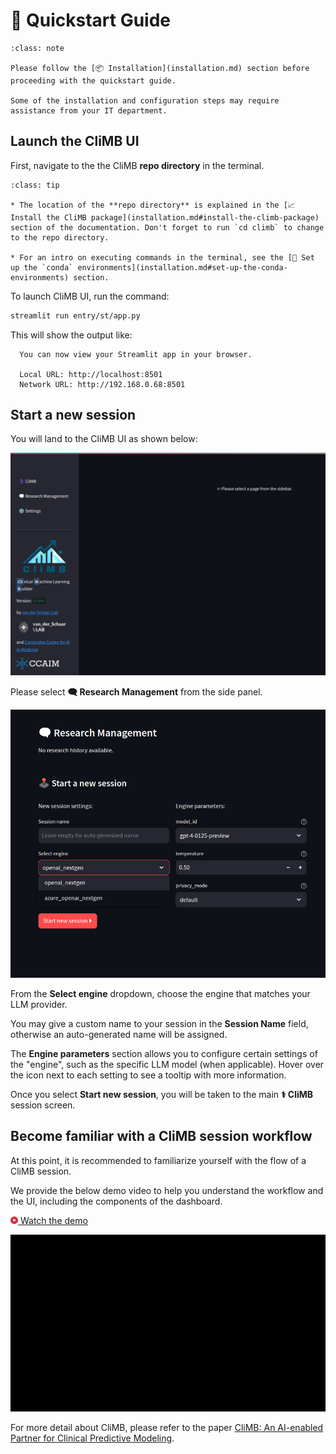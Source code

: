 # 🚀 Quickstart Guide

```{admonition} Installation
:class: note

Please follow the [📦 Installation](installation.md) section before proceeding with the quickstart guide.

Some of the installation and configuration steps may require assistance from your IT department.
```

## Launch the CliMB UI

First, navigate to the the CliMB **repo directory** in the terminal.

```{admonition} Tips
:class: tip

* The location of the **repo directory** is explained in the [📈 Install the CliMB package](installation.md#install-the-climb-package) section of the documentation. Don't forget to run `cd climb` to change to the repo directory.

* For an intro on executing commands in the terminal, see the [🐍 Set up the `conda` environments](installation.md#set-up-the-conda-environments) section.
```

To launch CliMB UI, run the command:
```bash
streamlit run entry/st/app.py
```

This will show the output like:
```
  You can now view your Streamlit app in your browser.

  Local URL: http://localhost:8501
  Network URL: http://192.168.0.68:8501
```

## Start a new session

You will land to the CliMB UI as shown below:

![First Launch](assets/quickstart/q01_first_launch.png)

Please select **🗨️ Research Management** from the side panel.

![Research Management](assets/quickstart/q02_research_management.png)

From the **Select engine** dropdown, choose the engine that matches your LLM provider.

You may give a custom name to your session in the **Session Name** field, otherwise an auto-generated name will be assigned.

The **Engine parameters** section allows you to configure certain settings of the "engine", such as the specific LLM model (when applicable).
Hover over the <i class="fa-regular fa-circle-question"></i> icon next to each setting to see a tooltip with more information.

Once you select **Start new session**, you will be taken to the main **⚕️ CliMB** session screen.

## Become familiar with a CliMB session workflow

At this point, it is recommended to familiarize yourself with the flow of a CliMB session.

We provide the below demo video to help you understand the workflow and the UI, including the components of the dashboard.

[<img src="assets/play.svg" height=12> Watch the demo](https://www.youtube.com/watch?v=76XuR0K3F5Y)

[![Demo Video](assets/video-demo.gif)](https://www.youtube.com/watch?v=76XuR0K3F5Y)

For more detail about CliMB, please refer to the paper [CliMB: An AI-enabled Partner for Clinical Predictive Modeling](http://arxiv.org/abs/2410.03736).
